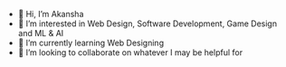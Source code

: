- 👋 Hi, I’m Akansha  
- 👀 I’m interested in Web Design, Software Development, Game Design and ML & AI
- 🌱 I’m currently learning Web Designing
- 💞️ I’m looking to collaborate on whatever I may be helpful for

<!---
akanshass/akanshass is a ✨ special ✨ repository because its `README.md` (this file) appears on your GitHub profile.
You can click the Preview link to take a look at your changes.
--->
